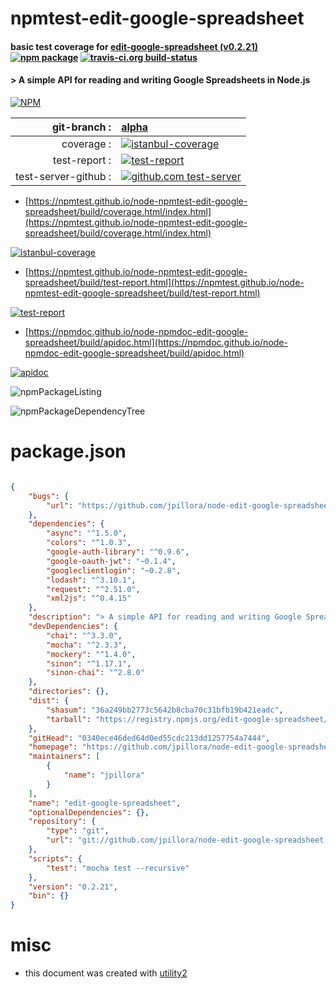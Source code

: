 # npmtest-edit-google-spreadsheet

#### basic test coverage for  [edit-google-spreadsheet (v0.2.21)](https://github.com/jpillora/node-edit-google-spreadsheet#readme)  [![npm package](https://img.shields.io/npm/v/npmtest-edit-google-spreadsheet.svg?style=flat-square)](https://www.npmjs.org/package/npmtest-edit-google-spreadsheet) [![travis-ci.org build-status](https://api.travis-ci.org/npmtest/node-npmtest-edit-google-spreadsheet.svg)](https://travis-ci.org/npmtest/node-npmtest-edit-google-spreadsheet)

#### > A simple API for reading and writing Google Spreadsheets in Node.js

[![NPM](https://nodei.co/npm/edit-google-spreadsheet.png?downloads=true&downloadRank=true&stars=true)](https://www.npmjs.com/package/edit-google-spreadsheet)

| git-branch : | [alpha](https://github.com/npmtest/node-npmtest-edit-google-spreadsheet/tree/alpha)|
|--:|:--|
| coverage : | [![istanbul-coverage](https://npmtest.github.io/node-npmtest-edit-google-spreadsheet/build/coverage.badge.svg)](https://npmtest.github.io/node-npmtest-edit-google-spreadsheet/build/coverage.html/index.html)|
| test-report : | [![test-report](https://npmtest.github.io/node-npmtest-edit-google-spreadsheet/build/test-report.badge.svg)](https://npmtest.github.io/node-npmtest-edit-google-spreadsheet/build/test-report.html)|
| test-server-github : | [![github.com test-server](https://npmtest.github.io/node-npmtest-edit-google-spreadsheet/GitHub-Mark-32px.png)](https://npmtest.github.io/node-npmtest-edit-google-spreadsheet/build/app/index.html) | | build-artifacts : | [![build-artifacts](https://npmtest.github.io/node-npmtest-edit-google-spreadsheet/glyphicons_144_folder_open.png)](https://github.com/npmtest/node-npmtest-edit-google-spreadsheet/tree/gh-pages/build)|

- [https://npmtest.github.io/node-npmtest-edit-google-spreadsheet/build/coverage.html/index.html](https://npmtest.github.io/node-npmtest-edit-google-spreadsheet/build/coverage.html/index.html)

[![istanbul-coverage](https://npmtest.github.io/node-npmtest-edit-google-spreadsheet/build/screenCapture.buildCi.browser.%252Ftmp%252Fbuild%252Fcoverage.lib.html.png)](https://npmtest.github.io/node-npmtest-edit-google-spreadsheet/build/coverage.html/index.html)

- [https://npmtest.github.io/node-npmtest-edit-google-spreadsheet/build/test-report.html](https://npmtest.github.io/node-npmtest-edit-google-spreadsheet/build/test-report.html)

[![test-report](https://npmtest.github.io/node-npmtest-edit-google-spreadsheet/build/screenCapture.buildCi.browser.%252Ftmp%252Fbuild%252Ftest-report.html.png)](https://npmtest.github.io/node-npmtest-edit-google-spreadsheet/build/test-report.html)

- [https://npmdoc.github.io/node-npmdoc-edit-google-spreadsheet/build/apidoc.html](https://npmdoc.github.io/node-npmdoc-edit-google-spreadsheet/build/apidoc.html)

[![apidoc](https://npmdoc.github.io/node-npmdoc-edit-google-spreadsheet/build/screenCapture.buildCi.browser.%252Ftmp%252Fbuild%252Fapidoc.html.png)](https://npmdoc.github.io/node-npmdoc-edit-google-spreadsheet/build/apidoc.html)

![npmPackageListing](https://npmtest.github.io/node-npmtest-edit-google-spreadsheet/build/screenCapture.npmPackageListing.svg)

![npmPackageDependencyTree](https://npmtest.github.io/node-npmtest-edit-google-spreadsheet/build/screenCapture.npmPackageDependencyTree.svg)



# package.json

```json

{
    "bugs": {
        "url": "https://github.com/jpillora/node-edit-google-spreadsheet/issues"
    },
    "dependencies": {
        "async": "^1.5.0",
        "colors": "^1.0.3",
        "google-auth-library": "^0.9.6",
        "google-oauth-jwt": "~0.1.4",
        "googleclientlogin": "~0.2.8",
        "lodash": "^3.10.1",
        "request": "^2.51.0",
        "xml2js": "^0.4.15"
    },
    "description": "> A simple API for reading and writing Google Spreadsheets in Node.js",
    "devDependencies": {
        "chai": "^3.3.0",
        "mocha": "^2.3.3",
        "mockery": "^1.4.0",
        "sinon": "^1.17.1",
        "sinon-chai": "^2.8.0"
    },
    "directories": {},
    "dist": {
        "shasum": "36a249bb2773c5642b8cba70c31bfb19b421eadc",
        "tarball": "https://registry.npmjs.org/edit-google-spreadsheet/-/edit-google-spreadsheet-0.2.21.tgz"
    },
    "gitHead": "0340ece46ded64d0ed55cdc213dd1257754a7444",
    "homepage": "https://github.com/jpillora/node-edit-google-spreadsheet#readme",
    "maintainers": [
        {
            "name": "jpillora"
        }
    ],
    "name": "edit-google-spreadsheet",
    "optionalDependencies": {},
    "repository": {
        "type": "git",
        "url": "git://github.com/jpillora/node-edit-google-spreadsheet.git"
    },
    "scripts": {
        "test": "mocha test --recursive"
    },
    "version": "0.2.21",
    "bin": {}
}
```



# misc
- this document was created with [utility2](https://github.com/kaizhu256/node-utility2)
